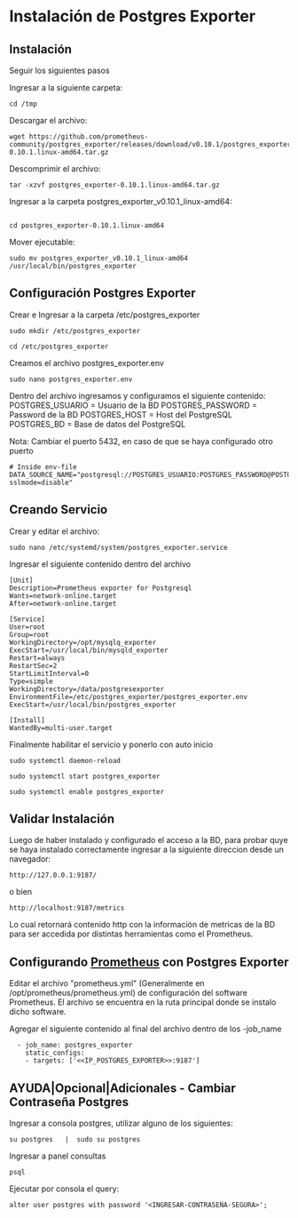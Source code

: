 # Instalación de Postgres Exporter	

## Instalación

Seguir los siguientes pasos

Ingresar a la siguiente carpeta:
```
cd /tmp
```

Descargar el archivo:
```
wget https://github.com/prometheus-community/postgres_exporter/releases/download/v0.10.1/postgres_exporter-0.10.1.linux-amd64.tar.gz
```
Descomprimir el archivo:
```
tar -xzvf postgres_exporter-0.10.1.linux-amd64.tar.gz
```

Ingresar a la carpeta postgres_exporter_v0.10.1_linux-amd64:
```

cd postgres_exporter-0.10.1.linux-amd64
```


Mover ejecutable:
```
sudo mv postgres_exporter_v0.10.1_linux-amd64 /usr/local/bin/postgres_exporter
```
## Configuración Postgres Exporter

Crear e Ingresar a la carpeta /etc/postgres_exporter

```
sudo mkdir /etc/postgres_exporter
```

```
cd /etc/postgres_exporter
```
Creamos el archivo postgres_exporter.env

```
sudo nano postgres_exporter.env
```
Dentro del archivo ingresamos y configuramos el siguiente contenido:
POSTGRES_USUARIO = Usuario de la BD
POSTGRES_PASSWORD = Password de la BD
POSTGRES_HOST = Host del PostgreSQL
POSTGRES_BD = Base de datos del PostgreSQL

Nota: Cambiar el puerto 5432, en caso de que se haya configurado otro puerto
```
# Inside env-file
DATA_SOURCE_NAME="postgresql://POSTGRES_USUARIO:POSTGRES_PASSWORD@POSTGRES_HOST:5432/POSTGRES_BD?sslmode=disable"

```
## Creando Servicio

Crear y editar el archivo:

```
sudo nano /etc/systemd/system/postgres_exporter.service

```
Ingresar el siguiente contenido dentro del archivo

```
[Unit]
Description=Prometheus exporter for Postgresql
Wants=network-online.target
After=network-online.target

[Service]
User=root
Group=root
WorkingDirectory=/opt/mysqlq_exporter
ExecStart=/usr/local/bin/mysqld_exporter
Restart=always
RestartSec=2
StartLimitInterval=0
Type=simple
WorkingDirectory=/data/postgresexporter
EnvironmentFile=/etc/postgres_exporter/postgres_exporter.env
ExecStart=/usr/local/bin/postgres_exporter

[Install]
WantedBy=multi-user.target

```
Finalmente habilitar el servicio y ponerlo con auto inicio

```
sudo systemctl daemon-reload

```

```
sudo systemctl start postgres_exporter

```

```
sudo systemctl enable postgres_exporter

```
## Validar Instalación

Luego de haber instalado y configurado el acceso a la BD, para probar quye se haya instalado correctamente ingresar a la siguiente direccion desde un navegador:

```
http://127.0.0.1:9187/
```
o bien
```
http://localhost:9187/metrics
```
Lo cual retornará contenido http con la información de metricas de la BD para ser accedida por distintas herramientas como el Prometheus.

## Configurando [Prometheus](../md/Prometheus.md) con Postgres Exporter

Editar el archivo "prometheus.yml" (Generalmente en /opt/prometheus/prometheus.yml) de configuración del software Prometheus. El archivo se encuentra en la ruta principal donde se instalo dicho software.

Agregar el siguiente contenido al final del archivo dentro de los -job_name
```
  - job_name: postgres_exporter
    static_configs:
    - targets: ['<<IP_POSTGRES_EXPORTER>>:9187']
```

## AYUDA|Opcional|Adicionales - Cambiar Contraseña Postgres

Ingresar a consola postgres, utilizar alguno de los siguientes:
```
su postgres   |  sudo su postgres
```
Ingresar a panel consultas
```
psql
```
Ejecutar por consola el query:
```
alter user postgres with password '<INGRESAR-CONTRASEÑA-SEGURA>';
```